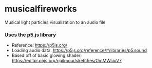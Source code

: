 # musicalfireworks

Musical light particles visualization to an audio file

### Uses the p5.js library
- Reference: https://p5js.org/
- Loading audio data: https://p5js.org/reference/#/libraries/p5.sound
- Based off of basic glowing shader: https://editor.p5js.org/rjgilmour/sketches/OmMWcioV7




